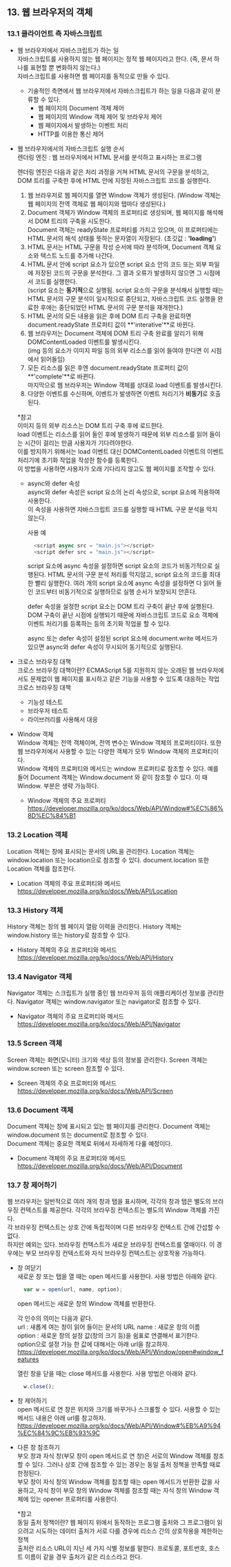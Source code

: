 ## 13. 웹 브라우저의 객체  
### 13.1 클라이언트 측 자바스크립트  
  - 웹 브라우저에서 자바스크립트가 하는 일  
    자바스크립트를 사용하지 않는 웹 페이지는 정적 웹 페이지라고 한다. (즉, 문서 하나를 표현할 뿐 변화하지 않는다.)    
    자바스크립트를 사용하면 웹 페이지를 동적으로 만들 수 있다.  
    
    - 기술적인 측면에서 웹 브라우저에서 자바스크립트가 하는 일을 다음과 같이 분류할 수 있다.  
      - 웹 페이지의 Document 객체 제어  
      - 웹 페이지의 Window 객체 제어 및 브라우저 제어  
      - 웹 페이지에서 발생하는 이벤트 처리  
      - HTTP를 이용한 통신 제어  
    
  - 웹 브라우저에서의 자바스크립트 실행 순서  
    렌더링 엔진 : 웹 브라우저에서 HTML 문서를 분석하고 표시하는 프로그램  
    
    렌더링 엔진은 다음과 같은 처리 과정을 거쳐 HTML 문서의 구문을 분석하고, DOM 트리를 구축한 후에 HTML 안에 지정된 자바스크립트 코드를 실행한다.  
      1. 웹 브라우저로 웹 페이지를 열면 Window 객체가 생성된다. (Window 객체는 웹 페이지의 전역 객체로 웹 페이지와 탭마다 생성된다.)  
      2. Document 객체가 Window 객체의 프로퍼티로 생성되며, 웹 페이지를 해석해서 DOM 트리의 구축을 시도한다.  
        Document 객체는 readyState 프로퍼티를 가지고 있으며, 이 프로퍼티에는 HTML 문서의 해석 상태를 뜻하는 문자열이 저장된다. (초깃값 : **'loading'**)  
      3. HTML 문서는 HTML 구문을 작성 순서에 따라 분석하며, Document 객체 요소와 텍스트 노드를 추가해 나간다.  
      4. HTML 문서 안에 script 요소가 있으면 script 요소 안의 코드 또는 외부 파일에 저장된 코드의 구문을 분석한다. <!--20210223 기록 마침--><!--20210224 기록 시작-->
         그 결과 오류가 발생하지 않으면 그 시점에서 코드를 실행한다.  
         (script 요소는 **동기적**으로 실행됨. script 요소의 구문을 분석해서 실행할 때는 HTML 문서의 구문 분석이 일시적으로 중단되고, 자바스크립트 코드 실행을 완료한 후에는 중단되었던 HTML 문서의 구문 분석을 재개한다.)    
      5. HTML 문서의 모든 내용을 읽은 후에 DOM 트리 구축을 완료하면 document.readyState 프로퍼티 값이 **'interative'**로 바뀐다.  
      6. 웹 브라우저는 Document 객체에 DOM 트리 구축 완료를 알리기 위해 DOMContentLoaded 이벤트를 발생시킨다.  
         (img 등의 요소가 이미지 파일 등의 외부 리소스를 읽어 들여야 한다면 이 시점에서 읽어들임)  
      7. 모든 리소스를 읽은 후엔 document.readyState 프로퍼티 값이 **'complete'**로 바뀐다.  
         마지막으로 웹 브라우저는 Window 객체를 상대로 load 이벤트를 발생시킨다.  
      8. 다양한 이벤트를 수신하며, 이벤트가 발생하면 이벤트 처리기가 **비동기**로 호출된다.
    
    \*참고   
    이미지 등의 외부 리소스는 DOM 트리 구축 후에 로드한다.  
    load 이벤트는 리소스를 읽어 들인 후에 발생하기 때문에 외부 리소스를 읽어 들이는 시간이 걸리는 만큼 사용자가 기다려야한다.  
    이를 방지하기 위해서는 load 이벤트 대신 DOMContentLoaded 이벤트의 이벤트 처리기에 초기화 작업을 작성한 함수를 등록한다.  
    이 방법을 사용하면 사용자가 오래 기다리지 않고도 웹 페이지를 조작할 수 있다.   <!--20210224 기록 마침--><!--20210225 기록 시작-->
    
    - async와 defer 속성  
      async와 defer 속성은 script 요소의 논리 속성으로, script 요소에 적용하여 사용한다.  
      이 속성을 사용하면 자바스크립트 코드를 실행할 때 HTML 구문 분석을 막지 않는다.  
      
      사용 예  
      ```javascript
        <script async src = "main.js"></script>
        <script defer src = "main.js"></script>
      ```
      
      script 요소에 async 속성을 설정하면 script 요소의 코드가 비동기적으로 실행된다. HTML 문서의 구문 분석 처리를 막지않고, script 요소의 코드를 최대한 빨리 실행한다. 여러 개의 script 요소에 async 속성을 설정하면 다 읽어 들인 코드부터 비동기적으로 실행하므로 실행 순서가 보장되지 안흔다.  
      
      defer 속성을 설정한 script 요소는 DOM 트리 구축이 끝난 후에 실행된다. DOM 구축이 끝난 시점에 실행되기 때문에 자바스크립트 코드로 요소 객체에 이벤트 처리기를 등록하는 등의 초기화 작업을 할 수 있다.  
      
      async 또는 defer 속성이 설정된 script 요소에 document.write 메서드가 있으면 async와 defer 속성이 무시되어 동기적으로 실행된다.  
      
  - 크로스 브라우징 대책  
    크로스 브라우징 대책이란? ECMAScript 5를 지원하지 않는 오래된 웹 브라우저에서도 문제없이 웹 페이지를 표시하고 같은 기능을 사용할 수 있도록 대응하는 작업  
    크로스 브라우징 대책  
    - 기능성 테스트  
    - 브라우저 테스트  
    - 라이브러리를 사용해서 대응  

  - Window 객체  
    Window 객체는 전역 객체이며, 전역 변수는 Window 객체의 프로퍼티이다. 또한 웹 브라우저에서 사용할 수 있는 다양한 객체가 모두 Window 객체의 프로퍼티이다.  
    Window 객체의 프로퍼티와 메서드는 window 프로퍼티로 참조할 수 있다. 예를 들어 Document 객체는 Window.document 와 같이 참조할 수 있다. 이 때 Window. 부분은 생략 가능하다.  
    
    - Window 객체의 주요 프로퍼티  
      https://developer.mozilla.org/ko/docs/Web/API/Window#%EC%86%8D%EC%84%B1    
    
### 13.2 Location 객체  
  Location 객체는 창에 표시되는 문서의 URL을 관리한다. Location 객체는 window.location 또는 location으로 참조할 수 있다. document.location 또한 Location 객체를 참조한다.  
  - Location 객체의 주요 프로퍼티와 메서드   
    https://developer.mozilla.org/ko/docs/Web/API/Location  
    
### 13.3 History 객체  
  History 객체는 창의 웹 페이지 열람 이력을 관리한다. History 객체는 window.history 또는 history로 참조할 수 있다.  
   - History 객체의 주요 프로퍼티와 메서드  
     https://developer.mozilla.org/ko/docs/Web/API/History  
    <!--20210226 기록 마침 2시간 야근한날..-->
    
### 13.4 Navigator 객체  
  Navigator 객체는 스크립트가 실행 중인 웹 브라우저 등의 애플리케이션 정보를 관리한다. Navigator 객체는 window.navigator 또는 navigator로 참조할 수 있다.  
  - Navigator 객체의 주요 프로퍼티와 메서드  
    https://developer.mozilla.org/ko/docs/Web/API/Navigator  
   
### 13.5 Screen 객체  
  Screen 객체는 화면(모니터) 크기와 색상 등의 정보를 관리한다. Screen 객체는 window.screen 또는 screen 참조할 수 있다.  
  - Screen 객체의 주요 프로퍼티와 메서드  
    https://developer.mozilla.org/ko/docs/Web/API/Screen  
   
   <!--20210227 기록 마침 휴가..--> <!--20210302 기록 시작-->  
### 13.6 Document 객체  
  Document 객체는 창에 표시되고 있는 웹 페이지를 관리한다. Document 객체는 window.document 또는 document로 참조할 수 있다.  
  Document 객체는 중요한 객체로 뒤에서 자세하게 다룰 예정이다.  
  - Document 객체의 주요 프로퍼티와 메서드  
    https://developer.mozilla.org/ko/docs/Web/API/Document  
  
### 13.7 창 제어하기  
  웹 브라우저는 일반적으로 여러 개의 창과 탭을 표시하며, 각각의 창과 탭은 별도의 브라우징 컨텍스트를 제공한다. 각각의 브라우징 컨텍스트는 별도의 Window 객체를 가진다.  
  각 브라우징 컨텍스트는 상호 간에 독립적이며 다른 브라우징 컨텍스트 간에 간섭할 수 없다.  
  하지만 예외는 있다. 브라우징 컨텍스트가 새로운 브라우징 컨텍스트를 열때이다. 이 경우에는 부모 브라우징 컨텍스트와 자식 브라우징 컨텍스트는 상호작용 가능하다.  

  - 창 여닫기  
    새로운 창 또는 탭을 열 때는 open 메서드를 사용한다. 사용 방법은 아래와 같다.  
    ```javascript
      var w = open(url, name, option);
    ```
    open 메서드는 새로운 창의 Window 객체를 반환한다.  
    
    각 인수의 의미는 다음과 같다.  
    url : 새롭게 여는 창이 읽어 들이는 문서의 URL
    name : 새로운 창의 이름  
    option : 새로운 창의 설정 값(창의 크기 등)을 쉼표로 연결해서 표기한다.  
             option으로 설정 가능 한 값에 대해서는 아래 url을 참고하자.   
             https://developer.mozilla.org/ko/docs/Web/API/Window/open#window_features  
    
    열린 창을 닫을 때는 close 메서드를 사용한다. 사용 방법은 아래와 같다.  
    ```javascript
      w.close();
    ```
    
  - 창 제어하기  
    open 메서드로 연 창은 위치와 크기를 바꾸거나 스크롤할 수 있다. 사용할 수 있는 메서드 내용은 아래 url를 참고하자.  
    https://developer.mozilla.org/ko/docs/Web/API/Window#%EB%A9%94%EC%84%9C%EB%93%9C  
    
  - 다른 창 참조하기  
    부오 창과 자식 창(부모 창이 open 메서드로 연 창)은 서로의 Window 객체를 참조할 수 있다. 그러나 상호 간에 참조할 수 있는 경우는 동일 출처 정책을 만족할 때로 한정된다.  
    부모 창이 자식 창의 Window 객체를 참조할 때는 open 메서드가 반환한 값을 사용하고, 자식 창이 부모 창의 Window 객체를 참조할 때는 자식 창의 Window 객체에 있는 opener 프로퍼티를 사용한다.  
    
    \*참고  
    동일 출처 정책이란? 웹 페이지 위에서 동작하는 프로그램 출처와 그 프로그램이 읽으려고 시도하는 데이터 출처가 서로 다를 경우에 리소스 간의 상호작용을 제한하는 정책  
                        출처란 리소스 URL이 지닌 세 가지 식별 정보를 말한다. 프로토콜, 포트번호, 호스트 이름이 같을 경우 출처가 같은 리소스라고 한다.  
                        
    <!--20210302 기록 마침-->
